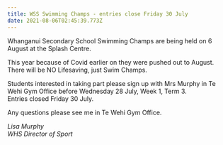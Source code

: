 ```yaml
---
title: WSS Swimming Champs - entries close Friday 30 July
date: 2021-08-06T02:45:39.773Z
---
```

Whanganui Secondary School Swimming Champs are being held on 6 August at the Splash Centre.

This year because of Covid earlier on they were pushed out to August.  
There will be NO Lifesaving, just Swim Champs.

Students interested in taking part please sign up with Mrs Murphy in Te Wehi Gym Office before Wednesday 28 July, Week 1, Term 3.  
Entries closed Friday 30 July.

Any questions please see me in Te Wehi Gym Office.

*Lisa Murphy  
WHS Director of Sport*